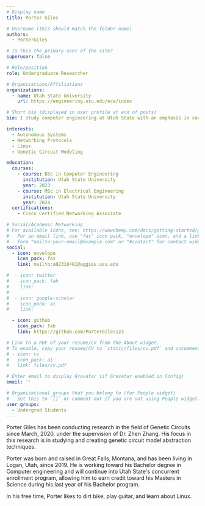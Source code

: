 ```yaml
---
# Display name
title: Porter Giles

# Username (this should match the folder name)
authors:
  - PorterGiles

# Is this the primary user of the site?
superuser: false

# Role/position
role: Undergraduate Researcher

# Organizations/Affiliations
organizations:
  - name: Utah State University
    url: https://engineering.usu.edu/ece/index

# Short bio (displayed in user profile at end of posts)
bio: I study computer engineering at Utah State with an emphasis in controls. However, my research interests have led me into studying stochastic systems and Markov chain analysis outside of the classroom.

interests:
  - Autonomous Systems 
  - Networking Protocols
  - Linux
  - Genetic Circuit Modeling

education:
  courses:
    - course: BSc in Computer Engineering
      institution: Utah State University
      year: 2023
    - course: MSc in Electrical Engineering
      institution: Utah State University
      year: 2024
  certifications:
    - Cisco Certified Networking Associate

# Social/Academic Networking
# For available icons, see: https://wowchemy.com/docs/getting-started/page-builder/#icons
#   For an email link, use "fas" icon pack, "envelope" icon, and a link in the
#   form "mailto:your-email@example.com" or "#contact" for contact widget.
social:
  - icon: envelope
    icon_pack: fas
    link: mailto:a02310481@aggies.usu.edu

#  - icon: twitter
#    icon_pack: fab
#    link:
#
#  - icon: google-scholar
#    icon_pack: ai
#    link:

  - icon: github
    icon_pack: fab
    link: https://github.com/PorterGiles123

# Link to a PDF of your resume/CV from the About widget.
# To enable, copy your resume/CV to `static/files/cv.pdf` and uncomment the lines below.
# - icon: cv
#   icon_pack: ai
#   link: files/cv.pdf

# Enter email to display Gravatar (if Gravatar enabled in Config)
email: ''

# Organizational groups that you belong to (for People widget)
#   Set this to `[]` or comment out if you are not using People widget.
user_groups:
  - Undergrad Students
---
```


Porter Giles has been conducting research in the field of Genetic Circuits since March, 2020, under the supervision of Dr. Zhen Zhang. His focus in this research is in studying and creating genetic circuit model abstraction techniques.

Porter was born and raised in Great Falls, Montana, and has been living in Logan, Utah, since 2019. He is working toward his Bachelor degree in Computer engineering and will continue into Utah State's concurrent enrollment program, allowing him to earn credit toward his Masters in Science during his last year of his Bachelor program.

In his free time, Porter likes to dirt bike, play guitar, and learn about Linux.
